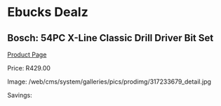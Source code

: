 
# Ebucks Dealz
## Bosch: 54PC X-Line Classic Drill Driver Bit Set
[Product Page](https://www.ebucks.com/web/shop/productSelected.do?prodId=317233679&catId=336131644)

Price: R429.00

Image: /web/cms/system/galleries/pics/prodimg/317233679_detail.jpg

Savings: 


	